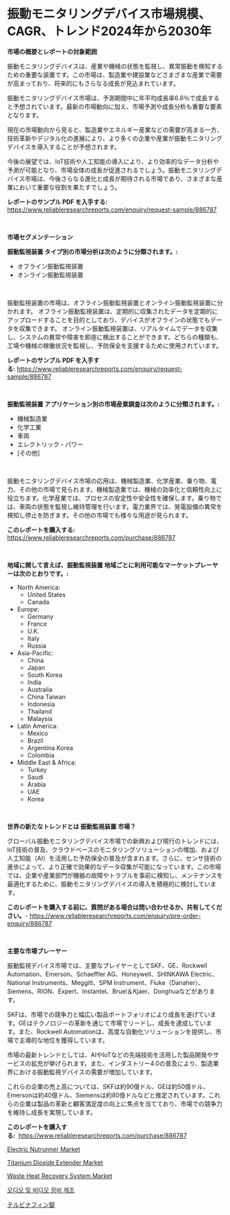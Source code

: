 <p><h1>振動モニタリングデバイス市場規模、CAGR、トレンド2024年から2030年</h1></p><p><strong>市場の概要とレポートの対象範囲</strong></p>
<p><p>振動モニタリングデバイスは、産業や機械の状態を監視し、異常振動を検知するための重要な装置です。この市場は、製造業や建設業などさまざまな産業で需要が高まっており、将来的にもさらなる成長が見込まれています。</p><p>振動モニタリングデバイス市場は、予測期間中に年平均成長率6.6％で成長すると予想されています。最新の市場動向に加え、市場予測や成長分析も重要な要素となります。</p><p>現在の市場動向から見ると、製造業やエネルギー産業などの需要が高まる一方、技術革新やデジタル化の進展により、より多くの企業や産業が振動モニタリングデバイスを導入することが予想されます。</p><p>今後の展望では、IoT技術や人工知能の導入により、より効率的なデータ分析や予測が可能となり、市場全体の成長が促進されるでしょう。振動モニタリングデバイス市場は、今後さらなる進化と成長が期待される市場であり、さまざまな産業において重要な役割を果たすでしょう。</p></p>
<p><strong>レポートのサンプル PDF を入手する:</strong> <a href="https://www.reliableresearchreports.com/enquiry/request-sample/886787">https://www.reliableresearchreports.com/enquiry/request-sample/886787</a></p>
<p>&nbsp;</p>
<p><strong>市場セグメンテーション</strong></p>
<p><strong>振動監視装置 タイプ別の市場分析は次のように分類されます。:</strong></p>
<p><ul><li>オフライン振動監視装置</li><li>オンライン振動監視装置</li></ul></p>
<p>&nbsp;</p>
<p><p>振動監視装置の市場は、オフライン振動監視装置とオンライン振動監視装置に分かれます。 オフライン振動監視装置は、定期的に収集されたデータを定期的にアップロードすることを目的としており、デバイスがオフラインの状態でもデータを収集できます。 オンライン振動監視装置は、リアルタイムでデータを収集し、システムの異常や障害を即座に検出することができます。どちらの種類も、工場や機械の稼働状況を監視し、予防保全を支援するために使用されています。</p></p>
<p><strong>レポートのサンプル PDF を入手する:</strong>&nbsp;<a href="https://www.reliableresearchreports.com/enquiry/request-sample/886787">https://www.reliableresearchreports.com/enquiry/request-sample/886787</a></p>
<p>&nbsp;</p>
<p><strong> 振動監視装置 アプリケーション別の市場産業調査は次のように分類されます。:</strong></p>
<p><ul><li>機械製造業</li><li>化学工業</li><li>車両</li><li>エレクトリック・パワー</li><li>[その他]</li></ul></p>
<p>&nbsp;</p>
<p><p>振動モニタリングデバイス市場の応用は、機械製造業、化学産業、乗り物、電力、その他の市場で見られます。機械製造業では、機械の効率化と信頼性向上に役立ちます。化学産業では、プロセスの安定性や安全性を確保します。乗り物では、車両の状態を監視し維持管理を行います。電力業界では、発電設備の異常を検知し停止を防ぎます。その他の市場でも様々な用途が見られます。</p></p>
<p><strong>このレポートを購入する:</strong>&nbsp; <a href="https://www.reliableresearchreports.com/purchase/886787">https://www.reliableresearchreports.com/purchase/886787</a></p>
<p>&nbsp;</p>
<p><strong>地域に関して言えば、振動監視装置 地域ごとに利用可能なマーケットプレーヤーは次のとおりです。:</strong></p>
<p><ul>
    <li>
        North America:
        <ul>
            <li>United States</li>
            <li>Canada</li>
        </ul>
    </li>
    <li>
        Europe:
        <ul>
            <li>Germany</li>
            <li>France</li>
            <li>U.K.</li>
            <li>Italy</li>
            <li>Russia</li>
        </ul>
    </li>
    <li>
        Asia-Pacific:
        <ul>
            <li>China</li>
            <li>Japan</li>
            <li>South Korea</li>
            <li>India</li>
            <li>Australia</li>
            <li>China Taiwan</li>
            <li>Indonesia</li>
            <li>Thailand</li>
            <li>Malaysia</li>
        </ul>
    </li>
    <li>
        Latin America:
        <ul>
            <li>Mexico</li>
            <li>Brazil</li>
            <li>Argentina Korea</li>
            <li>Colombia</li>
        </ul>
    </li>
    <li>
        Middle East & Africa:
        <ul>
            <li>Turkey</li>
            <li>Saudi</li>
            <li>Arabia</li>
            <li>UAE</li>
            <li>Korea</li>
        </ul>
    </li>
    </ul></p>
<p>&nbsp;</p>
<p><strong>世界の新たなトレンドとは 振動監視装置 市場？</strong></p>
<p><p>グローバル振動モニタリングデバイス市場での新興および現行のトレンドには、IoT技術の普及、クラウドベースのモニタリングソリューションの増加、および人工知能（AI）を活用した予防保全の普及が含まれます。さらに、センサ技術の進歩によって、より正確で効果的なデータ収集が可能になっています。この市場では、企業や産業部門が機器の故障やトラブルを事前に検知し、メンテナンスを最適化するために、振動モニタリングデバイスの導入を積極的に検討しています。</p></p>
<p><strong>このレポートを購入する前に、質問がある場合は問い合わせるか、共有してください。</strong>- <a href="https://www.reliableresearchreports.com/enquiry/pre-order-enquiry/886787">https://www.reliableresearchreports.com/enquiry/pre-order-enquiry/886787</a></p>
<p>&nbsp;</p>
<p><strong>主要な市場プレーヤー</strong></p>
<p><p>振動監視デバイス市場では、主要なプレイヤーとしてSKF、GE、Rockwell Automation、Emerson、Schaeffler AG、Honeywell、SHINKAWA Electric、National Instruments、Meggitt、SPM Instrument、Fluke（Danaher）、Siemens、RION、Expert、Instantel、Bruel＆Kjaer、Donghuaなどがあります。</p><p>SKFは、市場での競争力と幅広い製品ポートフォリオにより成長を遂げています。GEはテクノロジーの革新を通じて市場でリードし、成長を達成しています。また、Rockwell Automationは、高度な自動化ソリューションを提供し、市場で主導的な地位を獲得しています。</p><p>市場の最新トレンドとしては、AIやIoTなどの先端技術を活用した製品開発やサービスの拡充が挙げられます。また、インダストリー4.0の普及により、製造業界における振動監視デバイスの需要が増加しています。</p><p>これらの企業の売上高については、SKFは約90億ドル、GEは約50億ドル、Emersonは約40億ドル、Siemensは約80億ドルなどと推定されています。これらの企業は製品の革新と顧客満足度の向上に焦点を当てており、市場での競争力を維持し成長を実現しています。</p></p>
<p><strong>このレポートを購入する:</strong>&nbsp;&nbsp;<a href="https://www.reliableresearchreports.com/purchase/886787">https://www.reliableresearchreports.com/purchase/886787</a></p>
<p><p><a href="https://view.publitas.com/reportprime-1/electric-nutrunner-market-size-global-industry-overview-market-segmentation-and-forecast-2024-to-2031/">Electric Nutrunner Market</a></p><p><a href="https://natural-crush-b99.notion.site/Titanium-Dioxide-Extender-Market-Size-Growth-and-Forecast-from-2024-2031-0280dbd0410b4013b1e86457b58bb532">Titanium Dioxide Extender Market</a></p><p><a href="https://github.com/bmorecock/Market-Research-Report-List-2/blob/main/waste-heat-recovery-system-market.md">Waste Heat Recovery System Market</a></p><p><a href="https://github.com/vs10l4sfg5c/Market-Research-Report-List-1/blob/main/159978214942.md">오디오 및 비디오 장비 제조</a></p><p><a href="https://github.com/cnnriuez22368/Market-Research-Report-List-1/blob/main/370816116128.md">テルビナフィン錠</a></p></p>